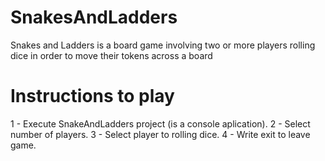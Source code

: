 # SnakesAndLadders
Snakes and Ladders is a board game involving two or more players rolling dice in order to move their tokens across a board

# Instructions to play
1 - Execute SnakeAndLadders project (is a console aplication).
2 - Select number of players.
3 - Select player to rolling dice.
4 - Write exit to leave game.
